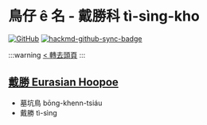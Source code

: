 # 鳥仔 ê 名 - 戴勝科 tì-sìng-kho

[![GitHub](https://img.shields.io/badge/GitHub-black?logo=github)](https://github.com/siansiansu/tsiau-a-e-mia)
[![hackmd-github-sync-badge](https://hackmd.io/bwRixLQoRsK-VpInT2Xhow/badge)](https://hackmd.io/bwRixLQoRsK-VpInT2Xhow)

:::warning
[< 轉去頭頁](https://hackmd.io/@siansiansu/Hy4VzNvha)
:::

## [戴勝 Eurasian Hoopoe](https://www.instagram.com/p/CZV9qqKvwQx/)

- 墓坑鳥 bōng-khenn-tsiáu
- 戴勝 tì-sìng
